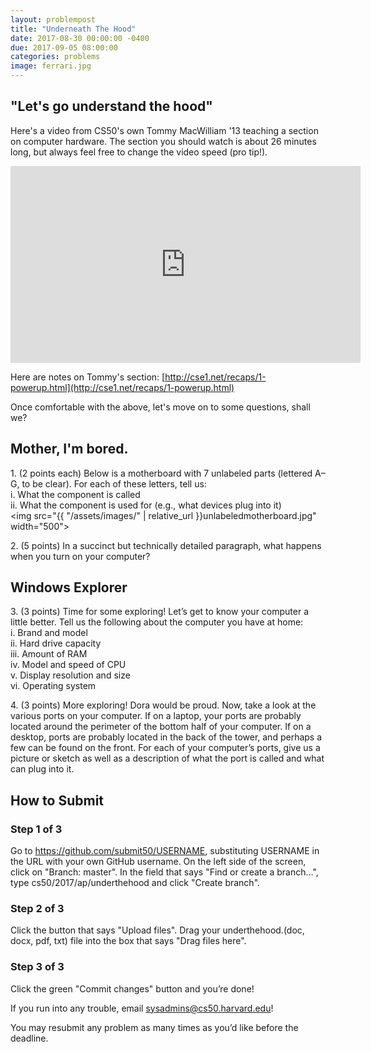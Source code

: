 ```yaml
---
layout: problempost
title: "Underneath The Hood"
date: 2017-08-30 00:00:00 -0400
due: 2017-09-05 08:00:00
categories: problems
image: ferrari.jpg
---
```


## "Let's go understand the hood"

Here's a video from CS50's own Tommy MacWilliam '13 teaching a section on computer hardware. The section you should watch is about 26 minutes long, but always feel free to change the video speed (pro tip!).

<iframe width="560" height="315" src="https://www.youtube.com/embed/Q2mOfJSG7rc?start=22&end=2175" frameborder="0" allowfullscreen></iframe>

Here are notes on Tommy's section:
[http://cse1.net/recaps/1-powerup.html](http://cse1.net/recaps/1-powerup.html)

Once comfortable with the above, let's move on to some questions, shall we?

## Mother, I'm bored.
1\. (2 points each) Below is a motherboard with 7 unlabeled parts (lettered A–G, to be clear). For each of these letters, tell us:<br>
  i. What the component is called <br>
  ii. What the component is used for (e.g., what devices plug into it)<br>
<img src="{{ "/assets/images/" | relative_url }}unlabeledmotherboard.jpg" width="500">

2\. (5 points) In a succinct but technically detailed paragraph, what happens when you turn on your computer?

## Windows Explorer
3\. (3 points) Time for some exploring! Let’s get to know your computer a little better. Tell us the following about the computer you have at home: <br>
i. Brand and model <br>
ii. Hard drive capacity <br>
iii. Amount of RAM <br>
iv. Model and speed of CPU <br>
v. Display resolution and size <br>
vi. Operating system

4\. (3 points) More exploring! Dora would be proud. Now, take a look at the various ports on your computer. If on a laptop, your ports are probably located around the perimeter of the bottom half of your computer. If on a desktop, ports are probably located in the back of the tower, and perhaps a few can be found on the front. For each of your computer’s ports, give us a picture or
sketch as well as a description of what the port is called and what can plug into it.

## How to Submit

### Step 1 of 3

Go to https://github.com/submit50/USERNAME, substituting USERNAME in the URL with your own GitHub username. On the left side of the screen, click on "Branch: master". In the field that says "Find or create a branch…​", type cs50/2017/ap/underthehood and click "Create branch".

### Step 2 of 3

Click the button that says "Upload files". Drag your underthehood.(doc, docx, pdf, txt) file into the box that says "Drag files here".

### Step 3 of 3

Click the green "Commit changes" button and you’re done!

If you run into any trouble, email sysadmins@cs50.harvard.edu!

You may resubmit any problem as many times as you’d like before the deadline.
